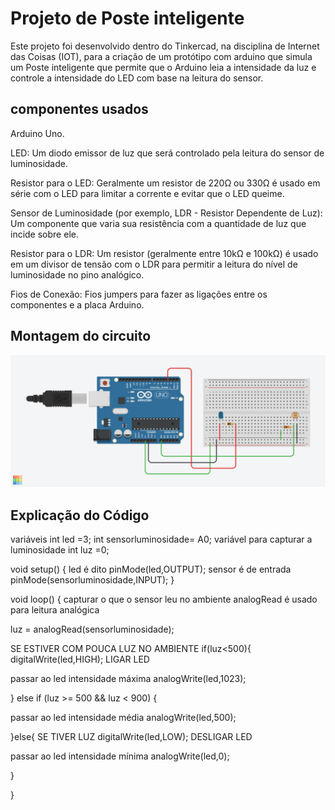  # Projeto de Poste inteligente

Este projeto foi desenvolvido dentro do Tinkercad, na disciplina de Internet das Coisas (IOT), para a criação de um protótipo com arduino que simula um Poste inteligente que permite que o Arduino leia a intensidade da luz e controle a intensidade do LED com base na leitura do sensor.

## componentes usados

Arduino Uno.

LED: Um diodo emissor de luz que será controlado pela leitura do sensor de luminosidade.

Resistor para o LED: Geralmente um resistor de 220Ω ou 330Ω é usado em série com o LED para limitar a corrente e evitar que o LED queime.

Sensor de Luminosidade (por exemplo, LDR - Resistor Dependente de Luz): Um componente que varia sua resistência com a quantidade de luz que incide sobre ele.

Resistor para o LDR: Um resistor (geralmente entre 10kΩ e 100kΩ) é usado em um divisor de tensão com o LDR para permitir a leitura do nível de luminosidade no pino analógico.

Fios de Conexão: Fios jumpers para fazer as ligações entre os componentes e a placa Arduino.

## Montagem do circuito

![Imagem do Circuito](poste-inteligente.png)

## Explicação do Código

variáveis ​​int led =3; int sensorluminosidade= A0; variável para capturar a luminosidade int luz =0;

void setup() { led é dito pinMode(led,OUTPUT); sensor é de entrada pinMode(sensorluminosidade,INPUT); }

void loop() { capturar o que o sensor leu no ambiente analogRead é usado para leitura analógica

luz = analogRead(sensorluminosidade);

SE ESTIVER COM POUCA LUZ NO AMBIENTE if(luz<500){ digitalWrite(led,HIGH); LIGAR LED

passar ao led intensidade máxima analogWrite(led,1023);

} else if (luz >= 500 && luz < 900) {

passar ao led intensidade média analogWrite(led,500);

}else{ SE TIVER LUZ digitalWrite(led,LOW); DESLIGAR LED

passar ao led intensidade mínima analogWrite(led,0);

}

}
